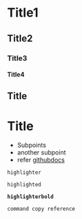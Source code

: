 # Title1
## Title2
### Title3
#### Title4

Title
-----

Title
=====

- Subpoints
- another subpoint
- refer [githubdocs](https://docs.github.com/en)

``highlighter``

```highlighted```

**`highlighterbold`**

```
command copy reference
```

